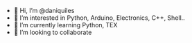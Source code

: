 - 👋 Hi, I’m @daniquiles
- 👀 I’m interested in Python, Arduino, Electronics, C++, Shell..  
- 🌱 I’m currently learning Python, TEX
- 💞️ I’m looking to collaborate 


<!---
daniquiles/daniquiles is a ✨ special ✨ repository because its `README.md` (this file) appears on your GitHub profile.
You can click the Preview link to take a look at your changes.
--->
